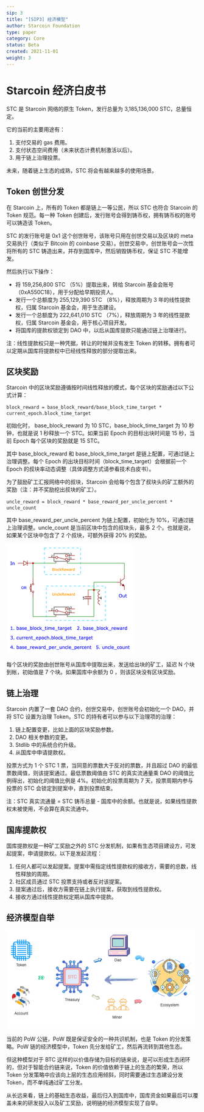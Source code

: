 ```yaml
---
sip: 3
title: "[SIP3] 经济模型"
author: Starcoin Foundation
type: paper
category: Core
status: Beta
created: 2021-11-01
weight: 3
---
```


# Starcoin 经济白皮书

STC 是 Starcoin 网络的原生 Token，发行总量为 3,185,136,000 STC，总量恒定。

它的当前的主要用途有：

1. 支付交易的 gas 费用。
2. 支付状态空间费用（未来状态计费机制激活以后）。
3. 用于链上治理投票。

未来，随着链上生态的成熟，STC 将会有越来越多的使用场景。

## Token 创世分发

在 Starcoin 上，所有的 Token 都是链上一等公民，所以 STC 也符合 Starcoin 的 Token 规范。每一种 Token 创建后，发行账号会得到铸币权，拥有铸币权的账号可以铸造该 Token。

STC 的发行账号是 0x1 这个创世账号，该账号只用在创世交易以及区块的 meta 交易执行（类似于 Bitcoin 的 coinbase 交易）。创世交易中，创世账号会一次性将所有的 STC 铸造出来，并存到国库中，然后销毁铸币权，保证 STC 不能增发。

然后执行以下操作：

* 将 159,256,800  STC （5%）提取出来，转给 Starcoin 基金会账号（0xA550C18），用于分配给早期投资人。
* 发行一个总额度为 255,129,390  STC （8%），释放周期为 3 年的线性提款权，归属 Starcoin 基金会，用于生态建设。
* 发行一个总额度为 222,641,010  STC （7%），释放周期为 3 年的线性提款权，归属 Starcoin 基金会，用于核心项目开发。
* 将国库的提款权锁定到 DAO 中，以后从国库提款只能通过链上治理进行。 

注：线性提款权只是一种凭据，转让的时候并没有发生 Token 的转移。拥有者可以定期从国库将提款权中已经线性释放的部分提取出来。

## 区块奖励

Starcoin 中的区块奖励遵循按时间线性释放的模式，每个区块的奖励通过以下公式计算：

```
block_reward = base_block_reward/base_block_time_target * current_epoch.block_time_target
```

初始化时， base_block_reward 为 10 STC，base_block_time_target 为 10 秒钟，也就是说 1 秒释放一个 STC。如果当前 Epoch 的目标出块时间是 15 秒，当前 Epoch 每个区块的奖励就是 15 STC。

其中  base_block_reward 和 base_block_time_target 是链上配置，可通过链上治理调整。每个 Epoch 的出块目标时间（block_time_target）会根据前一个 Epoch 的叔块率动态调整（具体调整方式请参看技术白皮书）。

为了鼓励矿工汇报网络中的叔块，Starcoin 会给每个包含了叔块头的矿工额外的奖励（注：并不奖励挖出叔块的矿工）。

```
uncle_reward = block_reward * base_reward_per_uncle_percent * uncle_count
```

其中 base_reward_per_uncle_percent 为链上配置，初始化为 10%，可通过链上治理调整。uncle_count 是当前区块中包含的叔块头，最多 2 个。也就是说，如果某个区块中包含了 2 个叔块，可额外获得 20% 的奖励。

![block reward](images/starcoin_block_reward.png)

每个区块的奖励由创世账号从国库中提取出来，发送给出块的矿工，延迟 N 个块到帐，初始值是 7 个块。如果国库中余额为 0 ，则该区块没有区块奖励。

## 链上治理

Starcoin 内置了一套 DAO 合约，创世交易中，创世账号会初始化一个 DAO，并将 STC 设置为治理 Token。STC 的持有者可以参与以下治理项的治理：

1. 链上配置变更，比如上面的区块奖励参数。
2. DAO 相关参数的变更。
3. Stdlib 中的系统合约升级。
4. 从国库中申请提款权。

投票方式为 1 个 STC 1 票，当同意的票数大于反对的票数，并且超过 DAO 的最低票数阈值，则该提案通过。最低票数阈值由 STC 的真实流通量乘 DAO 的阈值比例得出，初始化的阈值比例是 4%。初始化的投票周期为 7 天，投票周期内参与投票的 STC 会锁定到提案中，直到投票结束。

注：STC 真实流通量 = STC 铸币总量 - 国库中的余额。也就是说，如果线性提款权未被使用，不会算在真实流通中。

## 国库提款权

国库提款权是一种矿工奖励之外的 STC 分发机制，如果有生态项目建设方，可发起提案，申请提款权。以下是发起流程：

1. 任何人都可以发起提案。提案中需指定线性提款权的接收方，需要的总数，线性释放的周期。
2. 社区成员通过 STC 投票支持或者反对该提案。
3. 提案通过后，接收方需要在链上执行提案，获取到线性提款权。
4. 接收方通过线性提款权定期从国库中提款。

## 经济模型自举

![block ecosystem](images/starcoin_ecosystem.png)

当前的 PoW 公链，PoW 既是保证安全的一种共识机制，也是 Token 的分发策略。PoW 链的经济模型中，Token 先分发给矿工，然后再流转到其他生态。

但这种模型对于 BTC 这样的以价值存储为目标的链来说，是可以形成生态闭环的，但对于智能合约链来说，Token 的价值依赖于链上的生态的繁荣，所以 Token 分发策略中应该向上层的生态应用倾斜，同时需要通过生态建设分发 Token，而不单纯通过矿工分发。

从长远来看，链上的基础生态收益，最后归入到国库中，国库资金如果最后可以覆盖未来的研发投入以及矿工奖励，说明链的经济模型实现了自举。